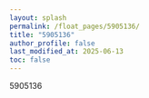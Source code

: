 ```yaml
---
layout: splash
permalink: /float_pages/5905136/
title: "5905136"
author_profile: false
last_modified_at: 2025-06-13
toc: false
---
```

 
5905136
